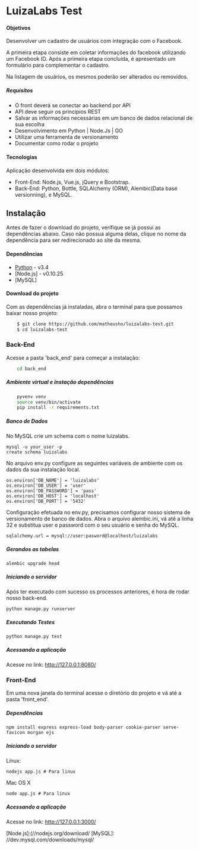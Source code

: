 # LuizaLabs Test


#### Objetivos

Desenvolver um cadastro de usuários com integração com o Facebook.

A primeira etapa consiste em coletar informações do facebook utilizando um Facebook ID. Após a primeira etapa concluída, é apresentado um formulário para complementar o cadastro.

Na listagem de usuários, os mesmos poderão ser alterados ou removidos.

##### Requisitos

* O front deverá se conectar ao back­end por API
* API deve seguir os princípios REST
* Salvar as informações necessárias em um banco de dados relacional de sua escolha
* Desenvolvimento em Python | Node.Js | GO
* Utilizar uma ferramenta de versionamento
* Documentar como rodar o projeto


#### Tecnologias

Aplicação desenvolvida em dois módulos:

* Front-End: Node.js, Vue.js, jQuery e Bootstrap.
* Back-End: Python, Bottle, SQLAlchemy (ORM), Alembic(Data base versionning), e MySQL.


## Instalação

Antes de fazer o download do projeto, verifique se já possui as dependências abaixo. Caso não possua alguma delas, clique no nome da dependência para ser redirecionado ao site da mesma.

#### Dependências

* [Python] - v3.4
* [Node.js] - v0.10.25
* [MySQL]


#### Download do projeto

Com as dependências já instaladas, abra o terminal para que possamos baixar nosso projeto:

```sh
    $ git clone https://github.com/matheusho/luizalabs-test.git
    $ cd luizalabs-test
```


### Back-End


Acesse a pasta 'back_end' para começar a instalação:


```sh
    cd back_end
```

##### Ambiente virtual e instação dependências

```sh
    pyvenv venv
    source venv/bin/activate
    pip install -r requirements.txt
```


##### Banco de Dados

No MySQL crie um schema com o nome luizalabs.

```
mysql -u your_user -p
create schema luizalabs
```

No arquivo env.py configure as seguintes variáveis de ambiente com os dados da sua instalação local.

```
os.environ['DB_NAME'] = 'luizalabs'
os.environ['DB_USER'] = 'user'
os.environ['DB_PASSWORD'] = 'pass'
os.environ['DB_HOST'] = 'localhost'
os.environ['DB_PORT'] = '5432'
```

Configuração efetuada no env.py, precisamos configurar nosso sistema de versionamento de banco de dados. Abra o arquivo alembic.ini, vá até a linha 32 e substitua user e password com o seu usuário e senha do MySQL.

```
sqlalchemy.url = mysql://user:pasword@localhost/luizalabs
```

##### Gerandos as tabelas

```
alembic upgrade head
```

##### Iniciando o servidor

Após ter executado com sucesso os processos anteriores, é hora de rodar nosso back-end.

```
python manage.py runserver
```

##### Executando Testes

```
python manage.py test
```

##### Acessando a aplicação

Acesse no link: http://127.0.0.1:8080/


### Front-End

Em uma nova janela do terminal acesse o diretório do projeto e vá até a pasta 'front_end'.

##### Dependências

```
npm install express express-load body-parser cookie-parser serve-favicon morgan ejs
```

##### Iniciando o servidor

Linux:

```
nodejs app.js # Para linux
```

Mac OS X
```
node app.js # Para linux
```

##### Acessando a aplicação

Acesse no link: http://127.0.0.1:3000/

[Python]: //python.org/downloads
[Node.js]:(//nodejs.org/download/
[MySQL]: //dev.mysql.com/downloads/mysql/
